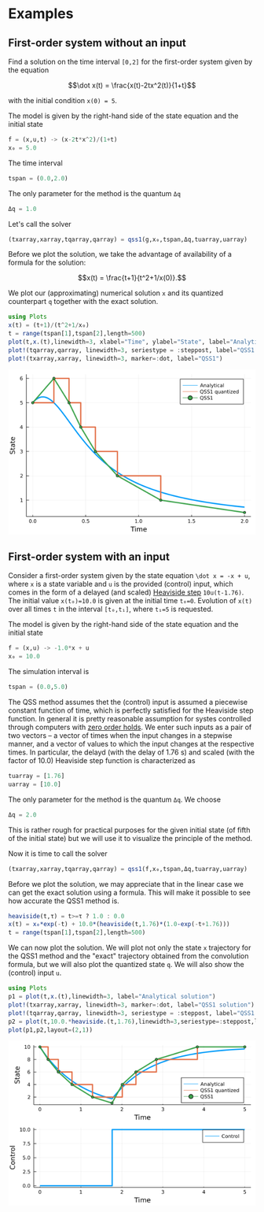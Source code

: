 # Examples

## First-order system without an input

Find a solution on the time interval ``[0,2]`` for the first-order system given by the equation

```math
\dot x(t) = \frac{x(t)-2tx^2(t)}{1+t}
```

with the initial condition ``x(0) = 5``.

The model is given by the right-hand side of the state equation and the initial state

```julia
f = (x,u,t) -> (x-2t*x^2)/(1+t)
x₀ = 5.0
```
The time interval

```julia
tspan = (0.0,2.0)
```

The only parameter for the method is the quantum `Δq`

```julia
Δq = 1.0
```

Let's call the solver

```julia
(txarray,xarray,tqarray,qarray) = qss1(g,x₀,tspan,Δq,tuarray,uarray)
```

Before we plot the solution, we take the advantage of availability of a formula for the solution:

```math
x(t) = \frac{t+1}{t^2+1/x(0)}.
```

We plot our (approximating) numerical solution `x` and its quantized counterpart `q`  together with the exact solution.

```julia
using Plots
x(t) = (t+1)/(t^2+1/x₀)
t = range(tspan[1],tspan[2],length=500)
plot(t,x.(t),linewidth=3, xlabel="Time", ylabel="State", label="Analytical", legend=:topright)
plot!(tqarray,qarray, linewidth=3, seriestype = :steppost, label="QSS1 quantized")
plot!(txarray,xarray, linewidth=3, marker=:dot, label="QSS1")
```

![Simulation outcomes](figures/sim_qss1_without_input.png)

## First-order system with an input

Consider a first-order system given by the state equation ``\dot x = -x + u``, where `x` is a state variable and `u` is the provided (control) input, which comes in the form of a delayed (and scaled) [Heaviside step](https://en.wikipedia.org/wiki/Heaviside_step_function) `10u(t-1.76)`. The initial value `x(t₀)=10.0` is given at the initial time `t₀=0`. Evolution of `x(t)` over all times `t` in the interval `[t₀,t₁]`, where `t₁=5` is requested.

The model is given by the right-hand side of the state equation and the initial state
```julia
f = (x,u) -> -1.0*x + u
x₀ = 10.0  
```

The simulation interval is
```julia
tspan = (0.0,5.0)
```

The QSS method assumes thet the (control) input is assumed a piecewise constant function of time, which is perfectly satisfied for the Heaviside step function. In general it is pretty reasonable assumption for systes controlled through computers with [zero order holds](https://en.wikipedia.org/wiki/Zero-order_hold). We enter such inputs as a pair of two vectors – a vector of times when the input changes in a stepwise manner, and a vector of values to which the input changes at the respective times. In particular, the delayd (with the delay of 1.76 s) and scaled (with the factor of 10.0) Heaviside step function is characterized as

```julia
tuarray = [1.76]
uarray = [10.0]
```

The only parameter for the method is the quantum `Δq`. We choose

```julia
Δq = 2.0
```

This is rather rough for practical purposes for the given initial state (of fifth of the initial state) but we will use it to visualize the principle of the method.

Now it is time to call the solver
```julia
(txarray,xarray,tqarray,qarray) = qss1(f,x₀,tspan,Δq,tuarray,uarray)
```
Before we plot the solution, we may appreciate that in the linear case we can get the exact solution using a formula. This will make it possible to see how accurate the QSS1 method is.

```julia
heaviside(t,τ) = t>=τ ? 1.0 : 0.0
x(t) = x₀*exp(-t) + 10.0*(heaviside(t,1.76)*(1.0-exp(-t+1.76)))
t = range(tspan[1],tspan[2],length=500)
```

We can now plot the solution. We will plot not only the state `x` trajectory for the QSS1 method and the "exact" trajectory obtained from the convolution formula, but we will also plot the quantized state `q`. We will also show the (control) input `u`.

```julia
using Plots
p1 = plot(t,x.(t),linewidth=3, label="Analytical solution")
plot!(txarray,xarray, linewidth=3, marker=:dot, label="QSS1 solution")
plot!(tqarray,qarray, linewidth=3, seriestype = :steppost, label="QSS1 quantized solution")
p2 = plot(t,10.0.*heaviside.(t,1.76),linewidth=3,seriestype=:steppost,label="Control")
plot(p1,p2,layout=(2,1))
```

![Simulation outcomes](figures/sim_qss1_with_input.png)

